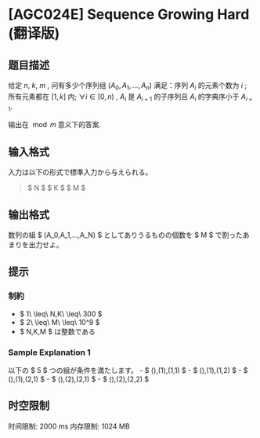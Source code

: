 # [AGC024E] Sequence Growing Hard (翻译版)

## 题目描述

给定 $n$, $k$, $m$ , 问有多少个序列组 $(A_0,A_1,…,A_n)$ 满足：序列 $A_i$ 的元素个数为 $i$ ; 所有元素都在 $[1,k]$ 内;  $\forall i\in[0,n)$ , $A_i$ 是 $A_{i+1}$ 的子序列且 $A_i$ 的字典序小于 $A_{i+1}$.

输出在 $\bmod m$ 意义下的答案.

## 输入格式

入力は以下の形式で標準入力から与えられる。

> $ N $ $ K $ $ M $

## 输出格式

数列の組 $ (A_0,A_1,...,A_N) $ としてありうるものの個数を $ M $ で割ったあまりを出力せよ。

## 提示

### 制約

- $ 1\ \leq\ N,K\ \leq\ 300 $
- $ 2\ \leq\ M\ \leq\ 10^9 $
- $ N,K,M $ は整数である

### Sample Explanation 1

以下の $ 5 $ つの組が条件を満たします。 - $ (),(1),(1,1) $ - $ (),(1),(1,2) $ - $ (),(1),(2,1) $ - $ (),(2),(2,1) $ - $ (),(2),(2,2) $

## 时空限制

时间限制: 2000 ms
内存限制: 1024 MB
